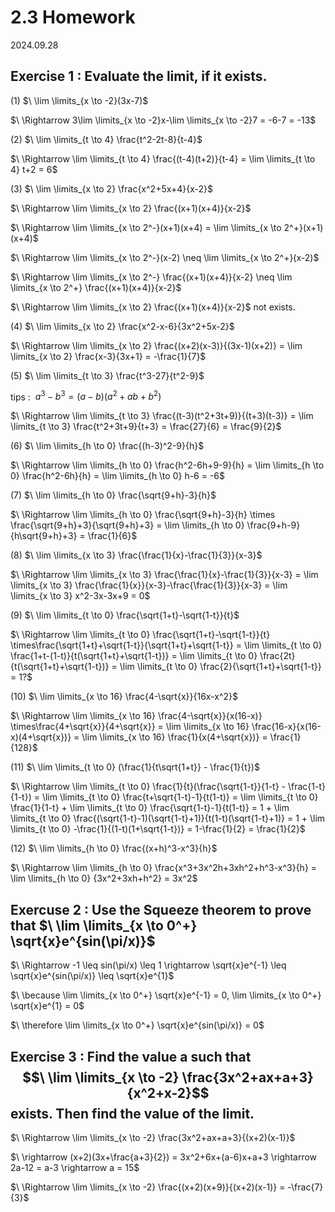 # 2.3 Homework

2024.09.28

## Exercise 1 : Evaluate the limit, if it exists.

(1) $\ \lim \limits_{x \to -2}(3x-7)$

$\ \Rightarrow 3\lim \limits_{x \to -2}x-\lim \limits_{x \to -2}7 = -6-7 = -13$

(2) $\ \lim \limits_{t \to 4} \frac{t^2-2t-8}{t-4}$

$\ \Rightarrow \lim \limits_{t \to 4} \frac{(t-4)(t+2)}{t-4} = \lim \limits_{t \to 4} t+2 = 6$

(3) $\ \lim \limits_{x \to 2} \frac{x^2+5x+4}{x-2}$

$\ \Rightarrow \lim \limits_{x \to 2} \frac{(x+1)(x+4)}{x-2}$

$\ \Rightarrow \lim \limits_{x \to 2^-}(x+1)(x+4) = \lim \limits_{x \to 2^+}(x+1)(x+4)$

$\ \Rightarrow \lim \limits_{x \to 2^-}(x-2) \neq \lim \limits_{x \to 2^+}(x-2)$

$\ \Rightarrow \lim \limits_{x \to 2^-} \frac{(x+1)(x+4)}{x-2} \neq \lim \limits_{x \to 2^+} \frac{(x+1)(x+4)}{x-2}$

$\ \Rightarrow \lim \limits_{x \to 2} \frac{(x+1)(x+4)}{x-2}$ not exists.

(4) $\ \lim \limits_{x \to 2} \frac{x^2-x-6}{3x^2+5x-2}$

$\ \Rightarrow \lim \limits_{x \to 2} \frac{(x+2)(x-3)}{(3x-1)(x+2)} = \lim \limits_{x \to 2} \frac{x-3}{3x+1} = -\frac{1}{7}$

(5) $\ \lim \limits_{t \to 3} \frac{t^3-27}{t^2-9}$

tips : $\ a^3-b^3 = (a-b)(a^2+ab+b^2)$

$\ \Rightarrow \lim \limits_{t \to 3} \frac{(t-3)(t^2+3t+9)}{(t+3)(t-3)} = \lim \limits_{t \to 3} \frac{t^2+3t+9}{t+3} = \frac{27}{6} = \frac{9}{2}$

(6) $\ \lim \limits_{h \to 0} \frac{(h-3)^2-9}{h}$

$\ \Rightarrow \lim \limits_{h \to 0} \frac{h^2-6h+9-9}{h} = \lim \limits_{h \to 0} \frac{h^2-6h}{h} = \lim \limits_{h \to 0} h-6 = -6$

(7) $\ \lim \limits_{h \to 0} \frac{\sqrt{9+h}-3}{h}$

$\ \Rightarrow \lim \limits_{h \to 0} \frac{\sqrt{9+h}-3}{h} \times \frac{\sqrt{9+h}+3}{\sqrt{9+h}+3} = \lim \limits_{h \to 0} \frac{9+h-9}{h\sqrt{9+h}+3} = \frac{1}{6}$

(8) $\ \lim \limits_{x \to 3} \frac{\frac{1}{x}-\frac{1}{3}}{x-3}$

$\ \Rightarrow \lim \limits_{x \to 3} \frac{\frac{1}{x}-\frac{1}{3}}{x-3} = \lim \limits_{x \to 3} \frac{\frac{1}{x}}{x-3}-\frac{\frac{1}{3}}{x-3} = \lim \limits_{x \to 3} x^2-3x-3x+9 = 0$

(9) $\ \lim \limits_{t \to 0} \frac{\sqrt{1+t}-\sqrt{1-t}}{t}$

$\ \Rightarrow \lim \limits_{t \to 0} \frac{\sqrt{1+t}-\sqrt{1-t}}{t} \times\frac{\sqrt{1+t}+\sqrt{1-t}}{\sqrt{1+t}+\sqrt{1-t}} = \lim \limits_{t \to 0} \frac{1+t-(1-t)}{t(\sqrt{1+t}+\sqrt{1-t})} = \lim \limits_{t \to 0} \frac{2t}{t(\sqrt{1+t}+\sqrt{1-t})} = \lim \limits_{t \to 0} \frac{2}{\sqrt{1+t}+\sqrt{1-t}} = 1?$

(10) $\ \lim \limits_{x \to 16} \frac{4-\sqrt{x}}{16x-x^2}$

$\ \Rightarrow \lim \limits_{x \to 16} \frac{4-\sqrt{x}}{x(16-x)} \times\frac{4+\sqrt{x}}{4+\sqrt{x}} = \lim \limits_{x \to 16} \frac{16-x}{x(16-x)(4+\sqrt{x})} = \lim \limits_{x \to 16} \frac{1}{x(4+\sqrt{x})} = \frac{1}{128}$

(11) $\ \lim \limits_{t \to 0} (\frac{1}{t\sqrt{1+t}} - \frac{1}{t})$

$\ \Rightarrow \lim \limits_{t \to 0} \frac{1}{t}(\frac{\sqrt{1-t}}{1-t} - \frac{1-t}{1-t}) = \lim \limits_{t \to 0} \frac{t+\sqrt{1-t}-1}{t(1-t)} = \lim \limits_{t \to 0} \frac{1}{1-t} + \lim \limits_{t \to 0} \frac{\sqrt{1-t}-1}{t(1-t)} = 1 + \lim \limits_{t \to 0} \frac{(\sqrt{1-t}-1)(\sqrt{1-t}+1)}{t(1-t)(\sqrt{1-t}+1)} = 1 + \lim \limits_{t \to 0} -\frac{1}{(1-t)(1+\sqrt{1-t})} = 1-\frac{1}{2} = \frac{1}{2}$

(12) $\ \lim \limits_{h \to 0} \frac{(x+h)^3-x^3}{h}$

$\ \Rightarrow \lim \limits_{h \to 0} \frac{x^3+3x^2h+3xh^2+h^3-x^3}{h} = \lim \limits_{h \to 0} {3x^2+3xh+h^2} = 3x^2$

## Exercuse 2 : Use the Squeeze theorem to prove that $\ \lim \limits_{x \to 0^+} \sqrt{x}e^{sin(\pi/x)}$

$\ \Rightarrow -1 \leq sin(\pi/x) \leq 1 \rightarrow \sqrt{x}e^{-1} \leq \sqrt{x}e^{sin(\pi/x)} \leq \sqrt{x}e^{1}$

$\ \because \lim \limits_{x \to 0^+} \sqrt{x}e^{-1} = 0, \lim \limits_{x \to 0^+} \sqrt{x}e^{1} = 0$

$\ \therefore \lim \limits_{x \to 0^+} \sqrt{x}e^{sin(\pi/x)} = 0$

## Exercise 3 : Find the value a such that $$\ \lim \limits_{x \to -2} \frac{3x^2+ax+a+3}{x^2+x-2}$$ exists. Then find the value of the limit.

$\ \Rightarrow \lim \limits_{x \to -2} \frac{3x^2+ax+a+3}{(x+2)(x-1)}$

$\ \rightarrow (x+2)(3x+\frac{a+3}{2}) = 3x^2+6x+(a-6)x+a+3 \rightarrow 2a-12 = a-3 \rightarrow a = 15$

$\ \Rightarrow \lim \limits_{x \to -2} \frac{(x+2)(x+9)}{(x+2)(x-1)} = -\frac{7}{3}$
